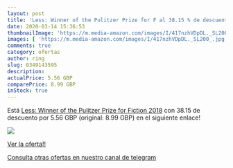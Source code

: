 ```yaml
---
layout: post
title: 'Less: Winner of the Pulitzer Prize for F al 38.15 % de descuento'
date: 2020-03-14 15:36:53
thumbnailImage: 'https://m.media-amazon.com/images/I/417nzhVDpDL._SL200_.jpg'
images: [ 'https://m.media-amazon.com/images/I/417nzhVDpDL._SL200_.jpg' ]
comments: true
category: ofertas
author: ring
slug: 0349143595
description:
actualPrice: 5.56 GBP
comparePrice: 8.99 GBP
inStock: true
---
```


Está [Less: Winner of the Pulitzer Prize for Fiction 2018](https://www.amazon.com/dp/0349143595/?tag=redken08-20) con 38.15 de descuento por 5.56 GBP (original: 8.99 GBP) en el siguiente enlace!

[![](https://m.media-amazon.com/images/I/417nzhVDpDL._SL200_.jpg)](https://www.amazon.com/dp/0349143595/?tag=redken08-20)

[Ver la oferta!!](https://www.amazon.com/dp/0349143595/?tag=redken08-20)

[Consulta otras ofertas en nuestro canal de telegram](https://t.me/s/ofertas25)
